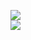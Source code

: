 [![](https://img.shields.io/badge/Made%20With-Github%20Spray-lightgrey.svg?style=for-the-badge&logo=github)](https://github.com/Annihil/github-spray#4887)  
[![](https://i.imgur.com/2DrTn0Z.gif)](https://github.com/Annihil/github-spray)